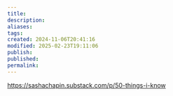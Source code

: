 ```yaml
---
title: 
description: 
aliases: 
tags: 
created: 2024-11-06T20:41:16
modified: 2025-02-23T19:11:06
publish: 
published: 
permalink: 
---
```



https://sashachapin.substack.com/p/50-things-i-know
